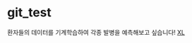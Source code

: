 # git_test

환자들의 데이터를 기계학습하여 각종 발병을 예측해보고 싶습니다!
[XL](https://user-images.githubusercontent.com/114406684/193192667-bd6fe064-9b42-4b38-9800-33861ee77a2e.jpg)
